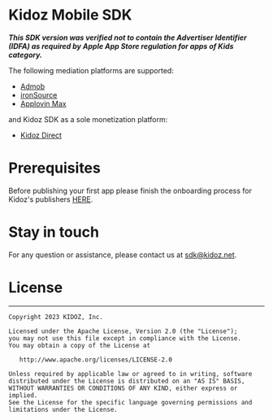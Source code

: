 # Kidoz Mobile SDK

***This SDK version was verified not to contain the Advertiser Identifier (IDFA) as required by Apple App Store regulation for apps of Kids category.***

The following mediation platforms are supported:
- [Admob]()
- [ironSource]()
- [Applovin Max]()

and Kidoz SDK as a sole monetization platform:
- [Kidoz Direct]()

# Prerequisites
Before publishing your first app please finish the onboarding process for Kidoz's publishers [HERE](http://accounts.kidoz.net/publishers/register?utm_source=kidoz_github).

# Stay in touch 
For any question or assistance, please contact us at sdk@kidoz.net.

# License
--------

    Copyright 2023 KIDOZ, Inc.

    Licensed under the Apache License, Version 2.0 (the "License");
    you may not use this file except in compliance with the License.
    You may obtain a copy of the License at

       http://www.apache.org/licenses/LICENSE-2.0

    Unless required by applicable law or agreed to in writing, software
    distributed under the License is distributed on an "AS IS" BASIS,
    WITHOUT WARRANTIES OR CONDITIONS OF ANY KIND, either express or implied.
    See the License for the specific language governing permissions and
    limitations under the License.
